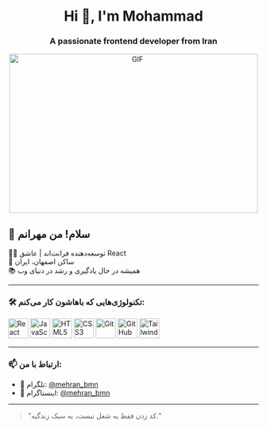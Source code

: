 <h1 align="center">Hi 👋, I'm Mohammad</h1>
<h3 align="center">A passionate frontend developer from Iran</h3>
<div align="center" >
  <img align="" alt="GIF" src="https://www.mygo.ge/uploads/blog/1584023795.jpg" width="500" height="320"/>
</div>

## 👋 سلام! من مهرانم

🧑‍💻 توسعه‌دهنده فرانت‌اند | عاشق React  
📍 ساکن اصفهان، ایران  
📚 همیشه در حال یادگیری و رشد در دنیای وب

---

### 🛠 تکنولوژی‌هایی که باهاشون کار می‌کنم:

<div align="left">
  <img src="https://cdn.jsdelivr.net/gh/devicons/devicon/icons/react/react-original.svg" width="40" height="40" alt="React"/>
  <img src="https://cdn.jsdelivr.net/gh/devicons/devicon/icons/javascript/javascript-original.svg" width="40" height="40" alt="JavaScript"/>
  <img src="https://cdn.jsdelivr.net/gh/devicons/devicon/icons/html5/html5-original.svg" width="40" height="40" alt="HTML5"/>
  <img src="https://cdn.jsdelivr.net/gh/devicons/devicon/icons/css3/css3-original.svg" width="40" height="40" alt="CSS3"/>
  <img src="https://cdn.jsdelivr.net/gh/devicons/devicon/icons/git/git-original.svg" width="40" height="40" alt="Git"/>
  <img src="https://cdn.jsdelivr.net/gh/devicons/devicon/icons/github/github-original.svg" width="40" height="40" alt="GitHub"/>
  <img src="https://cdn.jsdelivr.net/gh/devicons/devicon/icons/tailwindcss/tailwindcss-plain.svg" width="40" height="40" alt="Tailwind"/>
</div>

---

### 📫 ارتباط با من:

- 💬 تلگرام: [@mehran_bmn](https://t.me/mehran_bmn)  
- 📸 اینستاگرام: [@mehran_bmn](https://instagram.com/mehran_bmn)

---

> "کد زدن فقط یه شغل نیست، یه سبک زندگیه."


